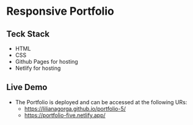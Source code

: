 # Responsive Portfolio 

## Teck Stack 
* HTML 
* CSS 
* Github Pages for hosting 
* Netlify for hosting

## Live Demo
* The Portfolio is deployed and can be accessed at the following URs:
    * https://lilianagorga.github.io/portfolio-5/
    * https://portfolio-five.netlify.app/